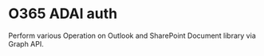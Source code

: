 # O365 ADAl auth

Perform various Operation on Outlook and SharePoint Document library via Graph API.
